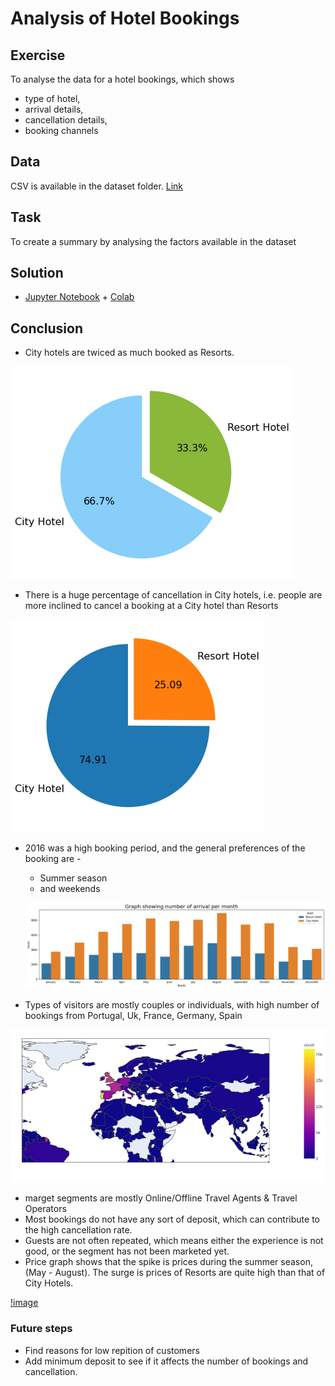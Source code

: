 # Analysis of Hotel Bookings
## Exercise
To analyse the data for a hotel bookings, which shows 
* type of hotel,
* arrival details,
* cancellation details,
* booking channels

## Data
CSV is available in the dataset folder. [Link](/data_analysis/hotel_booking_demand/dataset/hotel_bookings.csv) 

## Task
To create a summary by analysing the factors available in the dataset

## Solution
* [Jupyter Notebook](/data_analysis/hotel_booking_demand/Hotel_booking_demand_Exercise.ipynb) + [Colab](https://colab.research.google.com/drive/16gGFFHDmDO-VYj1eSLKsoW9jp0z214lH)

## Conclusion
* City hotels are twiced as much booked as Resorts.


![image](images/image1.png)
* There is a huge percentage of cancellation in City hotels, i.e. people are more inclined to cancel a booking at a City hotel than Resorts

![image](images/image2.png)

* 2016 was a high booking period, and the general preferences of the booking are -
  * Summer season
  * and weekends

  ![image](images/image3.png)

* Types of visitors are mostly couples or individuals, with high number of bookings from Portugal, Uk, France, Germany, Spain

![image](images/image4.png)

* marget segments are mostly Online/Offline Travel Agents & Travel Operators
* Most bookings do not have any sort of deposit, which can contribute to the high cancellation rate. 
* Guests are not often repeated, which means either the experience is not good, or the segment has not been marketed yet.
* Price graph shows that the spike is prices during the summer season, (May - August). The surge is prices of Resorts are quite high than that of City Hotels.

[!image](images/image5.png)


### Future steps

* Find reasons for low repition of customers
* Add minimum deposit to see if it affects the number of bookings and cancellation.